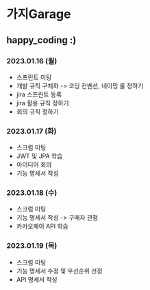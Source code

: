 # 가지Garage

## happy_coding :)

### 2023.01.16 (월)
- 스프린트 미팅
- 개발 규칙 구체화 -> 코딩 컨벤션, 네이밍 룰 정하기
- jira 스프린트 등록
- jira 활용 규칙 정하기
- 회의 규칙 정하기

### 2023.01.17 (화)
- 스크럼 미팅
- JWT 및 JPA 학습
- 아이디어 회의
- 기능 명세서 작성

### 2023.01.18 (수)
- 스크럼 미팅
- 기능 명세서 작성 -> 구매자 관점
- 카카오페이 API 학습

### 2023.01.19 (목)
- 스크럼 미팅
- 기능 명세서 수정 및 우선순위 선정
- API 명세서 작성

